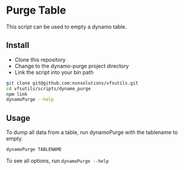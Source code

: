 # Purge Table

This script can be used to empty a dynamo table.

## Install

- Clone this repository
- Change to the dynamo-purge project directory
- Link the script into your bin path

```bash
git clone git@github.com:nsnsolutions/vfsutils.git
cd vfsutils/scripts/dynamo_purge
npm link
dynamoPurge --help
```

## Usage

To dump all data from a table, run dynamoPurge with the tablename to empty.

```bash
dynamoPurge TABLENAME
```

To see all options, run `dynamoPurge --help`

